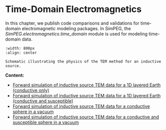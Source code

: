 Time-Domain Electromagnetics
============================

In this chapter, we publish code comparisons and validations for time-domain electromagnetic modeling packages.
In SimPEG, the *SimPEG.electromagnetics.time_domain* module is used for modeling time-domain data.

```{figure} ../assets/section_images/tem_physics.png
:width: 800px
:align: center

Schematic illustrating the physics of the TEM method for an inductive source.
```

**Content:**

* [Forward simulation of inductive source TEM data for a 1D layered Earth (conductive only)](./tdem/layered_earth_conductive_fwd/code_comparison.ipynb)
* [Forward simulation of inductive source TEM data for a 1D layered Earth (conductive and susceptible)](./tdem/layered_earth_susceptible_fwd/code_comparison.ipynb)
* [Forward simulation of inductive source TEM data for a conductive sphere in a vacuum](./tdem/sphere_vacuum_conductive_fwd/code_comparison.ipynb)
* [Forward simulation of inductive source TEM data for a conductive and susceptible sphere in a vacuum](./tdem/sphere_vacuum_susceptible_fwd/code_comparison.ipynb)

